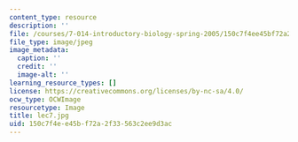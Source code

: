 ```yaml
---
content_type: resource
description: ''
file: /courses/7-014-introductory-biology-spring-2005/150c7f4ee45bf72a2f33563c2ee9d3ac_lec7.jpg
file_type: image/jpeg
image_metadata:
  caption: ''
  credit: ''
  image-alt: ''
learning_resource_types: []
license: https://creativecommons.org/licenses/by-nc-sa/4.0/
ocw_type: OCWImage
resourcetype: Image
title: lec7.jpg
uid: 150c7f4e-e45b-f72a-2f33-563c2ee9d3ac
---
```

